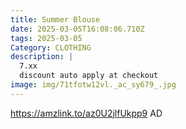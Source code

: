 ```yaml
---
title: Summer Blouse
date: 2025-03-05T16:08:06.710Z
tags: 2025-03-05
Category: CLOTHING
description: |
  7.xx
  discount auto apply at checkout 
image: img/71tfotw12vl._ac_sy679_.jpg
---
```

https://amzlink.to/az0U2jlfUkpp9
AD